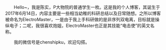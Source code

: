 
&emsp;&emsp;Hello~，我是陈实，P大物院的普通学生一枚。这是我的个人博客，其诞生于2017年6月14日，内容主要是一些相当幼稚的科研总结以及日常随想。之所以博客被命名为ElectroMaster，一是由于我上手科研做的是非序列双电离，目标就是操纵电子；二呢，我很喜欢炮姐，ElectroMaster也正是其技能“电击使”的英文名称。

&emsp;&emsp;我的微信号是chenshipku，欢迎勾搭。
